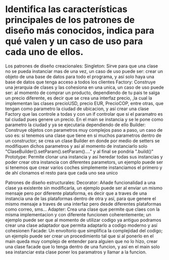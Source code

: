 # Identifica las características principales de los patrones de diseño más conocidos, indica para qué valen y un caso de uso para cada uno de ellos.
Los patrones de diseño creacionales:
Singleton: Sirve para que una clase no se pueda instanciar mas de una vez, un caso de uso puede ser: crear un objeto de una base de datos para todo el programa, y así solo haya una base de datos que tenga acceso a todos los clientes
Factory: Construye una jerarquia de clases y las cohesiona en una unica, un caso de uso puede ser: al momento de comprar un producto, dependiendo de tu pais te salga un precio diferente, es decir que se crea una interfaz precio, ,la cual la implementan las clases precioUSD, precio EUR, PrecioCOP, entre otras, que tengan como parametro la ciudad de ubicacion, y así crear una clase Factory que las controle a todas y con un if controlar que si el paramatro es tal ciudad pues genere un precio. En el main se instancia y se le pone como parametro la ciudad y ya se ejecutaria dependiendo de ello
Builder: Construye objetos con parametros muy complejos paso a paso, un caso de uso es: si tenemos una clase que tiene en sí muchos parametros dentro de un constructor; se crea un clase Builder en donde por medio de setters se modifiquen dichos parametros y así al momento de instanciarlo solo "ClaseBuilder().setParam().setParam()...." y al final se pondria ".build()"
Prototype: Permite clonar una instancia y así heredar todas sus instancias y poder crear otra instancia con diferentes parametors, un ejemplo puede ser si tenemos que crear varios coches simplemente instanciamos el primero y de ahí clonamos el resto para que cada uno sea unico

Patrones de diseño estructurales: 
Decorator: Añade funcionalidad a una clase ya existente sin modificarla, un ejemplo puede ser al enviar un mismo mensaje pero por diferente plataforma, es decir que a traves de una instancia una de las plataformas dentro de otra y así, para que genere el mismo mensaje a traves de una interfaz pero desde diferentes plataformas como correo, sms...
Adapter: Crea una clase que permite que claes con la misma implementacion y con diferente funcionen coherentemente; un ejemplo puede ser que al momento de utilizar codigo ya antiguo podramos crear una clase adaptador que permita adaptarlo a codigo moderno y así cohesionen
Facade: Un envoltorio que simplifica la complejidad del codigo; un ejemplo puede ser crear un procedimiento tal que si al ponerlo en el main queda muy complejo de entender para alguien que no lo hizo, crear una clase facade que lo tenga dentro de una funcion, y así en el main solo sea instanciar esta clase poner los paramatros y llamar a la funcion.
